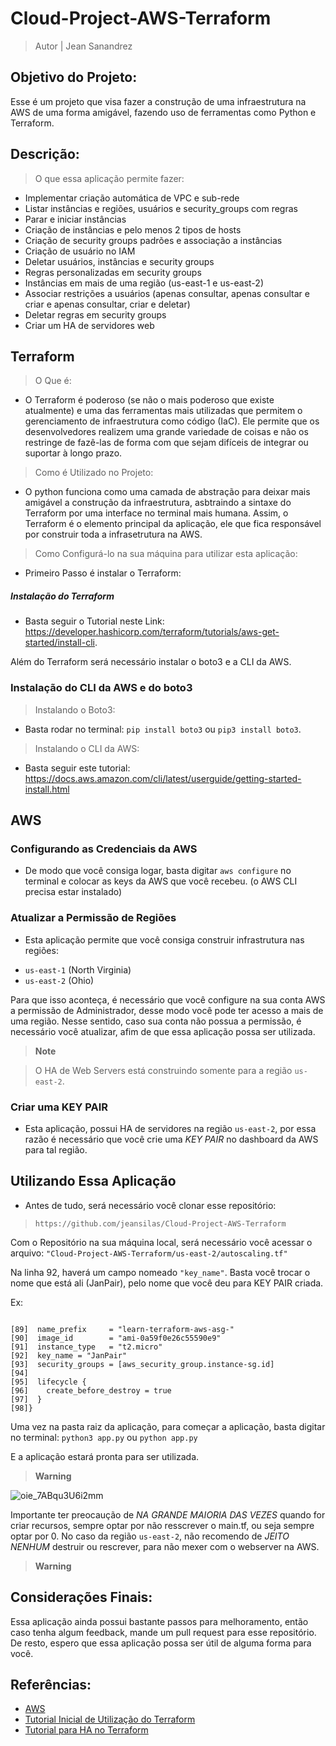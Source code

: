 # Cloud-Project-AWS-Terraform 

> Autor | Jean Sanandrez



## Objetivo do Projeto:

Esse é um projeto que visa fazer a construção de uma infraestrutura na AWS de uma forma amigável, fazendo uso de ferramentas como Python e Terraform.
## Descrição:
> O que essa aplicação permite fazer:

- Implementar criação automática de VPC e sub-rede
- Listar instâncias e regiões, usuários e security_groups com regras
- Parar e iniciar instâncias
- Criação de instâncias e pelo menos 2 tipos de hosts
- Criação de security groups padrões e associação a instâncias
- Criação de usuário no IAM
- Deletar usuários, instâncias e security groups
- Regras personalizadas em security groups
- Instâncias em mais de uma região (us-east-1 e us-east-2)
- Associar restrições a usuários (apenas consultar, apenas consultar e criar e apenas consultar, criar e deletar)
- Deletar regras em security groups
- Criar um HA de servidores web 



## Terraform 

 > O Que é:
 
* O Terraform é poderoso (se não o mais poderoso que existe atualmente) e uma das ferramentas mais utilizadas que permitem o gerenciamento de infraestrutura como código (IaC). Ele permite que os desenvolvedores realizem uma grande variedade de coisas e não os restringe de fazê-las de forma com que sejam difíceis de integrar ou suportar à longo prazo.

> Como é Utilizado no Projeto:

* O python funciona como uma camada de abstração para deixar mais amigável a construção da infraestrutura, asbtraindo a sintaxe do Terraform por uma interface no terminal mais humana. Assim, o Terraform é o elemento principal da aplicação, ele que fica responsável por construir toda a infrasetrutura na AWS.

> Como Configurá-lo na sua máquina para utilizar esta aplicação:

* Primeiro Passo é instalar o Terraform:

##### Instalação do Terraform

* Basta seguir o Tutorial neste Link: https://developer.hashicorp.com/terraform/tutorials/aws-get-started/install-cli.

Além do Terraform será necessário instalar o boto3 e a CLI da AWS.


### Instalação do CLI da AWS e do boto3 

> Instalando o Boto3:
* Basta rodar no terminal: `pip install boto3` ou `pip3 install boto3`.

> Instalando o CLI da AWS:
* Basta seguir este tutorial: https://docs.aws.amazon.com/cli/latest/userguide/getting-started-install.html

## AWS


### Configurando as Credenciais da AWS

* De modo que você consiga logar, basta digitar `aws configure` no terminal e colocar as keys da AWS que você recebeu. (o AWS CLI precisa estar instalado)

### Atualizar a Permissão de Regiões

- Esta aplicação permite que você consiga construir infrastrutura nas regiões: 
 * `us-east-1` (North Virginia)
 * `us-east-2` (Ohio)
 
 Para que isso aconteça, é necessário que você configure na sua conta AWS a permissão de Administrador, desse modo você pode ter acesso a mais de uma região. Nesse sentido, caso sua conta não possua a permissão, é necessário você atualizar, afim de que essa aplicação possa ser utilizada.
 
> **Note**

> O HA de Web Servers está construindo somente para a região `us-east-2`.

### Criar uma KEY PAIR

- Esta aplicação, possui HA de servidores na região `us-east-2`, por essa razão é necessário que você crie uma *KEY PAIR* no dashboard da AWS para tal região.
 
 
 ## Utilizando Essa Aplicação
 
 * Antes de tudo, será necessário você clonar esse repositório:
 > `https://github.com/jeansilas/Cloud-Project-AWS-Terraform`
 
 
 Com o Repositório na sua máquina local, será necessário você acessar o arquivo: `"Cloud-Project-AWS-Terraform/us-east-2/autoscaling.tf"`
 
 Na linha 92, haverá um campo nomeado `"key_name"`. Basta você trocar o nome que está ali (JanPair), pelo nome que você deu para KEY PAIR criada.
 
 Ex:
 
```[88] resource "aws_launch_configuration" "scaling" {

[89]  name_prefix     = "learn-terraform-aws-asg-"
[90]  image_id        = "ami-0a59f0e26c55590e9"
[91]  instance_type   = "t2.micro"
[92]  key_name = "JanPair"
[93]  security_groups = [aws_security_group.instance-sg.id]
[94]
[95]  lifecycle {
[96]    create_before_destroy = true
[97]  }
[98]}
```

Uma vez na pasta raiz da aplicação, para começar a aplicação, basta digitar no terminal: `python3 app.py` ou `python app.py`



E a aplicação estará pronta para ser utilizada.

> **Warning**

![oie_7ABqu3U6i2mm](https://user-images.githubusercontent.com/39682690/204158848-24f579d1-3acf-4b1e-ba73-6038a0c81113.png)

Importante ter preocaução de *NA GRANDE MAIORIA DAS VEZES* quando for criar recursos, sempre optar por não resscrever o main.tf, ou seja sempre optar por 0. No caso da região `us-east-2`, não recomendo de *JEITO NENHUM* destruir ou rescrever, para não mexer com o webserver na AWS.
> **Warning**

## Considerações Finais:

Essa aplicação ainda possui bastante passos para melhoramento, então caso tenha algum feedback, mande um pull request para esse repositório. De resto, espero que essa aplicação possa ser útil de alguma forma para você.

## Referências:
- [AWS](https://docs.aws.amazon.com/cli/latest/userguide/getting-started-install.html)
- [Tutorial Inicial de Utilização do Terraform](https://developer.hashicorp.com/terraform/tutorials/aws-get-started)
- [Tutorial para HA no Terraform](https://developer.hashicorp.com/terraform/tutorials/aws/aws-asg)
